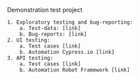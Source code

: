 Demonstration test project

    1. Exploratory testing and bug-reporting:
        a. Test-data: [link]
        b. Bug-reports: [link]
    2. UI testing:
        a. Test cases [link]
        b. Automation Cypress.io [link]
    3. API testing:
        a. Test cases [link]
        b. Automation Robot Framework [link]
